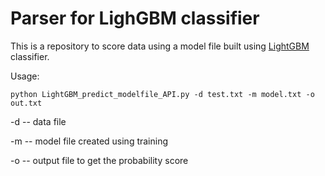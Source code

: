 # Parser for LighGBM classifier

This is a repository to score data using a model file built using [LightGBM](https://github.com/microsoft/LightGBM) 
classifier. 

Usage:

`python LightGBM_predict_modelfile_API.py -d test.txt -m model.txt -o out.txt`

-d -- data file

-m -- model file created using training

-o -- output file to get the probability score

